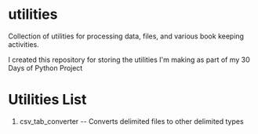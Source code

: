 utilities
=========

Collection of utilities for processing data, files, and various book keeping activities.

I created this repository for storing the utilities I'm making as part of my 30 Days of Python Project

Utilities List
==============

1. csv\_tab\_converter -- Converts delimited files to other delimited types
